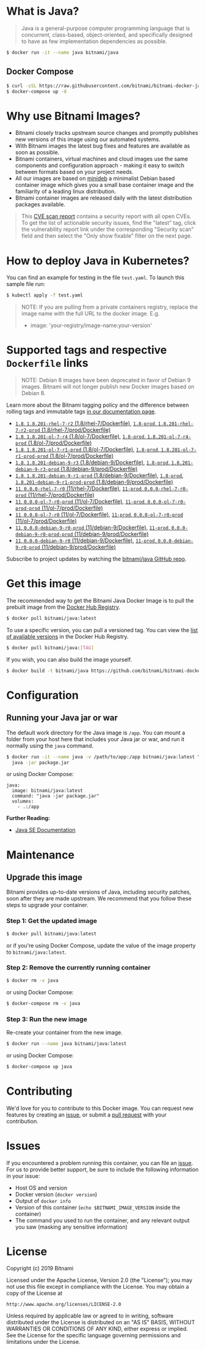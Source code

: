# What is Java?

> Java is a general-purpose computer programming language that is concurrent, class-based, object-oriented, and specifically designed to have as few implementation dependencies as possible.

```bash
$ docker run -it --name java bitnami/java
```

## Docker Compose

```bash
$ curl -sSL https://raw.githubusercontent.com/bitnami/bitnami-docker-java/master/docker-compose.yml > docker-compose.yml
$ docker-compose up -d
```

# Why use Bitnami Images?

* Bitnami closely tracks upstream source changes and promptly publishes new versions of this image using our automated systems.
* With Bitnami images the latest bug fixes and features are available as soon as possible.
* Bitnami containers, virtual machines and cloud images use the same components and configuration approach - making it easy to switch between formats based on your project needs.
* All our images are based on [minideb](https://github.com/bitnami/minideb) a minimalist Debian based container image which gives you a small base container image and the familiarity of a leading linux distribution.
* Bitnami container images are released daily with the latest distribution packages available.


> This [CVE scan report](https://quay.io/repository/bitnami/java?tab=tags) contains a security report with all open CVEs. To get the list of actionable security issues, find the "latest" tag, click the vulnerability report link under the corresponding "Security scan" field and then select the "Only show fixable" filter on the next page.

# How to deploy Java in Kubernetes?

You can find an example for testing in the file `test.yaml`. To launch this sample file run:

```bash
$ kubectl apply -f test.yaml
```

> NOTE: If you are pulling from a private containers registry, replace the image name with the full URL to the docker image. E.g.
>
> - image: 'your-registry/image-name:your-version'

# Supported tags and respective `Dockerfile` links

> NOTE: Debian 8 images have been deprecated in favor of Debian 9 images. Bitnami will not longer publish new Docker images based on Debian 8.

Learn more about the Bitnami tagging policy and the difference between rolling tags and immutable tags [in our documentation page](https://docs.bitnami.com/containers/how-to/understand-rolling-tags-containers/).


- [`1.8`, `1.8.201-rhel-7-r2` (1.8/rhel-7/Dockerfile)](https://github.com/bitnami/bitnami-docker-java/blob/1.8.201-rhel-7-r2/1.8/rhel-7/Dockerfile), [`1.8-prod`, `1.8.201-rhel-7-r2-prod` (1.8/rhel-7/prod/Dockerfile)](https://github.com/bitnami/bitnami-docker-java/blob/1.8.201-rhel-7-r2/1.8/rhel-7/prod/Dockerfile)
- [`1.8`, `1.8.201-ol-7-r4` (1.8/ol-7/Dockerfile)](https://github.com/bitnami/bitnami-docker-java/blob/1.8.201-ol-7-r4/1.8/ol-7/Dockerfile), [`1.8-prod`, `1.8.201-ol-7-r4-prod` (1.8/ol-7/prod/Dockerfile)](https://github.com/bitnami/bitnami-docker-java/blob/1.8.201-ol-7-r4/1.8/ol-7/prod/Dockerfile)
- [`1.8`, `1.8.201-ol-7-r1-prod` (1.8/ol-7/Dockerfile)](https://github.com/bitnami/bitnami-docker-java/blob/1.8.201-ol-7-r1-prod/1.8/ol-7/Dockerfile), [`1.8-prod`, `1.8.201-ol-7-r1-prod-prod` (1.8/ol-7/prod/Dockerfile)](https://github.com/bitnami/bitnami-docker-java/blob/1.8.201-ol-7-r1-prod/1.8/ol-7/prod/Dockerfile)
- [`1.8`, `1.8.201-debian-9-r3` (1.8/debian-9/Dockerfile)](https://github.com/bitnami/bitnami-docker-java/blob/1.8.201-debian-9-r3/1.8/debian-9/Dockerfile), [`1.8-prod`, `1.8.201-debian-9-r3-prod` (1.8/debian-9/prod/Dockerfile)](https://github.com/bitnami/bitnami-docker-java/blob/1.8.201-debian-9-r3/1.8/debian-9/prod/Dockerfile)
- [`1.8`, `1.8.201-debian-9-r1-prod` (1.8/debian-9/Dockerfile)](https://github.com/bitnami/bitnami-docker-java/blob/1.8.201-debian-9-r1-prod/1.8/debian-9/Dockerfile), [`1.8-prod`, `1.8.201-debian-9-r1-prod-prod` (1.8/debian-9/prod/Dockerfile)](https://github.com/bitnami/bitnami-docker-java/blob/1.8.201-debian-9-r1-prod/1.8/debian-9/prod/Dockerfile)
- [`11`, `0.0.0-rhel-7-r0` (11/rhel-7/Dockerfile)](https://github.com/bitnami/bitnami-docker-java/blob/0.0.0-rhel-7-r0/11/rhel-7/Dockerfile), [`11-prod`, `0.0.0-rhel-7-r0-prod` (11/rhel-7/prod/Dockerfile)](https://github.com/bitnami/bitnami-docker-java/blob/0.0.0-rhel-7-r0/11/rhel-7/prod/Dockerfile)
- [`11`, `0.0.0-ol-7-r0-prod` (11/ol-7/Dockerfile)](https://github.com/bitnami/bitnami-docker-java/blob/0.0.0-ol-7-r0-prod/11/ol-7/Dockerfile), [`11-prod`, `0.0.0-ol-7-r0-prod-prod` (11/ol-7/prod/Dockerfile)](https://github.com/bitnami/bitnami-docker-java/blob/0.0.0-ol-7-r0-prod/11/ol-7/prod/Dockerfile)
- [`11`, `0.0.0-ol-7-r0` (11/ol-7/Dockerfile)](https://github.com/bitnami/bitnami-docker-java/blob/0.0.0-ol-7-r0/11/ol-7/Dockerfile), [`11-prod`, `0.0.0-ol-7-r0-prod` (11/ol-7/prod/Dockerfile)](https://github.com/bitnami/bitnami-docker-java/blob/0.0.0-ol-7-r0/11/ol-7/prod/Dockerfile)
- [`11`, `0.0.0-debian-9-r0-prod` (11/debian-9/Dockerfile)](https://github.com/bitnami/bitnami-docker-java/blob/0.0.0-debian-9-r0-prod/11/debian-9/Dockerfile), [`11-prod`, `0.0.0-debian-9-r0-prod-prod` (11/debian-9/prod/Dockerfile)](https://github.com/bitnami/bitnami-docker-java/blob/0.0.0-debian-9-r0-prod/11/debian-9/prod/Dockerfile)
- [`11`, `0.0.0-debian-9-r0` (11/debian-9/Dockerfile)](https://github.com/bitnami/bitnami-docker-java/blob/0.0.0-debian-9-r0/11/debian-9/Dockerfile), [`11-prod`, `0.0.0-debian-9-r0-prod` (11/debian-9/prod/Dockerfile)](https://github.com/bitnami/bitnami-docker-java/blob/0.0.0-debian-9-r0/11/debian-9/prod/Dockerfile)

Subscribe to project updates by watching the [bitnami/java GitHub repo](https://github.com/bitnami/bitnami-docker-java).

# Get this image

The recommended way to get the Bitnami Java Docker Image is to pull the prebuilt image from the [Docker Hub Registry](https://hub.docker.com/r/bitnami/java).

```bash
$ docker pull bitnami/java:latest
```

To use a specific version, you can pull a versioned tag. You can view the [list of available versions](https://hub.docker.com/r/bitnami/java/tags/) in the Docker Hub Registry.

```bash
$ docker pull bitnami/java:[TAG]
```

If you wish, you can also build the image yourself.

```bash
$ docker build -t bitnami/java https://github.com/bitnami/bitnami-docker-java.git
```

# Configuration

## Running your Java jar or war

The default work directory for the Java image is `/app`. You can mount a folder from your host here that includes your Java jar or war, and run it normally using the `java` command.

```bash
$ docker run -it --name java -v /path/to/app:/app bitnami/java:latest \
  java -jar package.jar
```

or using Docker Compose:

```
java:
  image: bitnami/java:latest
  command: "java -jar package.jar"
  volumes:
    - .:/app
```

**Further Reading:**

  - [Java SE Documentation](https://docs.oracle.com/javase/8/docs/api/)

# Maintenance

## Upgrade this image

Bitnami provides up-to-date versions of Java, including security patches, soon after they are made upstream. We recommend that you follow these steps to upgrade your container.

### Step 1: Get the updated image

```bash
$ docker pull bitnami/java:latest
```

or if you're using Docker Compose, update the value of the image property to `bitnami/java:latest`.

### Step 2: Remove the currently running container

```bash
$ docker rm -v java
```

or using Docker Compose:

```bash
$ docker-compose rm -v java
```

### Step 3: Run the new image

Re-create your container from the new image.

```bash
$ docker run --name java bitnami/java:latest
```

or using Docker Compose:

```bash
$ docker-compose up java
```

# Contributing

We'd love for you to contribute to this Docker image. You can request new features by creating an [issue](https://github.com/bitnami/bitnami-docker-java/issues), or submit a [pull request](https://github.com/bitnami/bitnami-docker-java/pulls) with your contribution.

# Issues

If you encountered a problem running this container, you can file an [issue](https://github.com/bitnami/bitnami-docker-java/issues). For us to provide better support, be sure to include the following information in your issue:

- Host OS and version
- Docker version (`docker version`)
- Output of `docker info`
- Version of this container (`echo $BITNAMI_IMAGE_VERSION` inside the container)
- The command you used to run the container, and any relevant output you saw (masking any sensitive
information)

# License

Copyright (c) 2019 Bitnami

Licensed under the Apache License, Version 2.0 (the "License");
you may not use this file except in compliance with the License.
You may obtain a copy of the License at

    http://www.apache.org/licenses/LICENSE-2.0

Unless required by applicable law or agreed to in writing, software
distributed under the License is distributed on an "AS IS" BASIS,
WITHOUT WARRANTIES OR CONDITIONS OF ANY KIND, either express or implied.
See the License for the specific language governing permissions and
limitations under the License.
